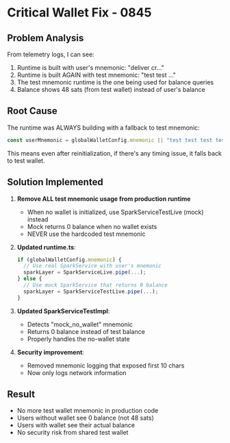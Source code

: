 # Critical Wallet Fix - 0845

## Problem Analysis
From telemetry logs, I can see:
1. Runtime is built with user's mnemonic: "deliver cr..."
2. Runtime is built AGAIN with test mnemonic: "test test ..."
3. The test mnemonic runtime is the one being used for balance queries
4. Balance shows 48 sats (from test wallet) instead of user's balance

## Root Cause
The runtime was ALWAYS building with a fallback to test mnemonic:
```typescript
const userMnemonic = globalWalletConfig.mnemonic || "test test test test test test test test test test test junk";
```

This means even after reinitialization, if there's any timing issue, it falls back to test wallet.

## Solution Implemented
1. **Remove ALL test mnemonic usage from production runtime**
   - When no wallet is initialized, use SparkServiceTestLive (mock) instead
   - Mock returns 0 balance when no wallet exists
   - NEVER use the hardcoded test mnemonic

2. **Updated runtime.ts**:
   ```typescript
   if (globalWalletConfig.mnemonic) {
     // Use real SparkService with user's mnemonic
     sparkLayer = SparkServiceLive.pipe(...);
   } else {
     // Use mock SparkService that returns 0 balance
     sparkLayer = SparkServiceTestLive.pipe(...);
   }
   ```

3. **Updated SparkServiceTestImpl**:
   - Detects "mock_no_wallet" mnemonic
   - Returns 0 balance instead of test balance
   - Properly handles the no-wallet state

4. **Security improvement**:
   - Removed mnemonic logging that exposed first 10 chars
   - Now only logs network information

## Result
- No more test wallet mnemonic in production code
- Users without wallet see 0 balance (not 48 sats)
- Users with wallet see their actual balance
- No security risk from shared test wallet